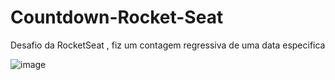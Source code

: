 # Countdown-Rocket-Seat
Desafio da RocketSeat , fiz um contagem regressiva de uma data especifica


![image](https://github.com/Rodrigueira97/Countdown-Rocket-Seat/assets/93230930/fc121096-ccb8-4719-92b6-91a5d8883fe1)
